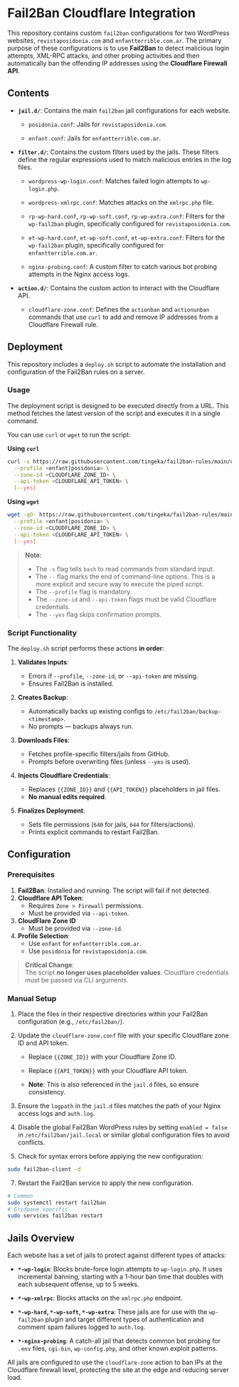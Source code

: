 # Fail2Ban Cloudflare Integration

This repository contains custom `fail2ban` configurations for two WordPress websites, `revistaposidonia.com` and `enfantterrible.com.ar`. The primary purpose of these configurations is to use **Fail2Ban** to detect malicious login attempts, XML-RPC attacks, and other probing activities and then automatically ban the offending IP addresses using the **Cloudflare Firewall API**.

## Contents

* **`jail.d/`**: Contains the main `fail2ban` jail configurations for each website.

    * `posidonia.conf`: Jails for `revistaposidonia.com`.

    * `enfant.conf`: Jails for `enfantterrible.com.ar`.

* **`filter.d/`**: Contains the custom filters used by the jails. These filters define the regular expressions used to match malicious entries in the log files.

    * `wordpress-wp-login.conf`: Matches failed login attempts to `wp-login.php`.

    * `wordpress-xmlrpc.conf`: Matches attacks on the `xmlrpc.php` file.

    * `rp-wp-hard.conf`, `rp-wp-soft.conf`, `rp-wp-extra.conf`: Filters for the `wp-fail2ban` plugin, specifically configured for `revistaposidonia.com`.

    * `et-wp-hard.conf`, `et-wp-soft.conf`, `et-wp-extra.conf`: Filters for the `wp-fail2ban` plugin, specifically configured for `enfantterrible.com.ar`.

    * `nginx-probing.conf`: A custom filter to catch various bot probing attempts in the Nginx access logs.

* **`action.d/`**: Contains the custom action to interact with the Cloudflare API.

    * `cloudflare-zone.conf`: Defines the `actionban` and `actionunban` commands that use `curl` to add and remove IP addresses from a Cloudflare Firewall rule.

## Deployment

This repository includes a `deploy.sh` script to automate the installation and configuration of the Fail2Ban rules on a server.

### Usage

The deployment script is designed to be executed directly from a URL. This method fetches the latest version of the script and executes it in a single command.

You can use `curl` or `wget` to run the script:

**Using `curl`**

```bash
curl -s https://raw.githubusercontent.com/tingeka/fail2ban-rules/main/deploy.sh | sudo bash -s -- \
  --profile <enfant|posidonia> \
  --zone-id <CLOUDFLARE_ZONE_ID> \
  --api-token <CLOUDFLARE_API_TOKEN> \
  [--yes]
```

**Using `wget`**

```bash
wget -qO- https://raw.githubusercontent.com/tingeka/fail2ban-rules/main/deploy.sh | sudo bash -s -- \
  --profile <enfant|posidonia> \
  --zone-id <CLOUDFLARE_ZONE_ID> \
  --api-token <CLOUDFLARE_API_TOKEN> \
  [--yes]
```

> **Note:**
> - The `-s` flag tells `bash` to read commands from standard input.
> - The `--` flag marks the end of command-line options. This is a more explicit and secure way to execute the piped script.
> - The `--profile` flag is mandatory.
> - The `--zone-id` and `--api-token` flags must be valid Cloudflare credentials.
> - The `--yes` flag skips confirmation prompts.

### Script Functionality

The `deploy.sh` script performs these actions **in order**:

1. **Validates Inputs**:  
   - Errors if `--profile`, `--zone-id`, or `--api-token` are missing.  
   - Ensures Fail2Ban is installed.

2. **Creates Backup**:  
   - Automatically backs up existing configs to `/etc/fail2ban/backup-<timestamp>`.  
   - No prompts — backups always run.

3. **Downloads Files**:  
   - Fetches profile-specific filters/jails from GitHub.  
   - Prompts before overwriting files (unless `--yes` is used).

4. **Injects Cloudflare Credentials**:  
   - Replaces `{{ZONE_ID}}` and `{{API_TOKEN}}` placeholders in jail files.  
   - **No manual edits required**.

5. **Finalizes Deployment**:  
   - Sets file permissions (`640` for jails, `644` for filters/actions).  
   - Prints explicit commands to restart Fail2Ban.

## Configuration

### Prerequisites

1. **Fail2Ban**: Installed and running. The script will fail if not detected.  
2. **Cloudflare API Token**:  
   - Requires `Zone > Firewall` permissions.  
   - Must be provided via `--api-token`.
3. **CloudFlare Zone ID**
    - Must be provided via `--zone-id`.
4. **Profile Selection**:  
   - Use `enfant` for `enfantterrible.com.ar`.  
   - Use `posidonia` for `revistaposidonia.com`.  

> **Critical Change**:  
> The script **no longer uses placeholder values**. Cloudflare credentials must be passed via CLI arguments.

### Manual Setup

1.  Place the files in their respective directories within your Fail2Ban configuration (e.g., `/etc/fail2ban/`).

2.  Update the `cloudflare-zone.conf` file with your specific Cloudflare zone ID and API token.

    * Replace `{{ZONE_ID}}` with your Cloudflare Zone ID.

    * Replace `{{API_TOKEN}}` with your Cloudflare API token.

    * **Note**: This is also referenced in the `jail.d` files, so ensure consistency.

3.  Ensure the `logpath` in the `jail.d` files matches the path of your Nginx access logs and `auth.log`.

4.  Disable the global Fail2Ban WordPress rules by setting `enabled = false` in `/etc/fail2ban/jail.local` or similar global configuration files to avoid conflicts.

5. Check for syntax errors before applying the new configuration:

```bash
sudo fail2ban-client -d
```  

7.  Restart the Fail2Ban service to apply the new configuration.

```bash
# Common
sudo systemctl restart fail2ban
# Gridpane specific
sudo services fail2ban restart
```

## Jails Overview

Each website has a set of jails to protect against different types of attacks:

* **`*-wp-login`**: Blocks brute-force login attempts to `wp-login.php`. It uses incremental banning, starting with a 1-hour ban time that doubles with each subsequent offense, up to 5 weeks.

* **`*-wp-xmlrpc`**: Blocks attacks on the `xmlrpc.php` endpoint.

* **`*-wp-hard`, `*-wp-soft`, `*-wp-extra`**: These jails are for use with the `wp-fail2ban` plugin and target different types of authentication and comment spam failures logged to `auth.log`.

* **`*-nginx-probing`**: A catch-all jail that detects common bot probing for `.env` files, `cgi-bin`, `wp-config.php`, and other known exploit patterns.

All jails are configured to use the `cloudflare-zone` action to ban IPs at the Cloudflare firewall level, protecting the site at the edge and reducing server load.
